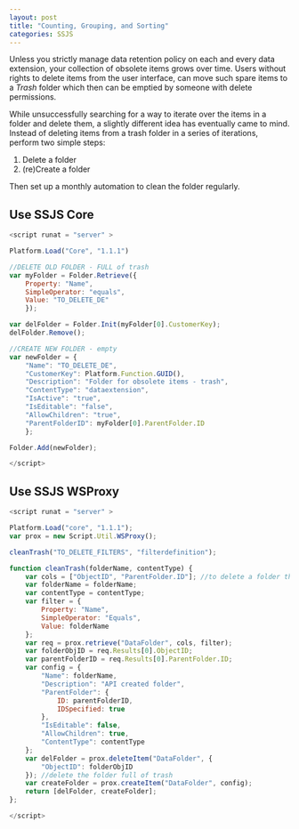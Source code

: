 ```yaml
---
layout: post
title: "Counting, Grouping, and Sorting"
categories: SSJS
---
```


Unless you strictly manage data retention policy on each and every data extension, your collection of obsolete items grows over time. Users without rights to delete items from the user interface, can move such spare items to a *Trash* folder which then can be emptied by someone with delete permissions.

While unsuccessfully searching for a way to iterate over the items in a folder and delete them, a slightly different idea has eventually came to mind. Instead of deleting items from a trash folder in a series of iterations, perform two simple steps:

1. Delete a folder
2. (re)Create a folder

Then set up a monthly automation to clean the folder regularly.

## Use SSJS Core


```javascript
<script runat = "server" >

Platform.Load("Core", "1.1.1")

//DELETE OLD FOLDER - FULL of trash 
var myFolder = Folder.Retrieve({
    Property: "Name",
    SimpleOperator: "equals",
    Value: "TO_DELETE_DE"
    });

var delFolder = Folder.Init(myFolder[0].CustomerKey);
delFolder.Remove();

//CREATE NEW FOLDER - empty
var newFolder = {
    "Name": "TO_DELETE_DE",
    "CustomerKey": Platform.Function.GUID(),
    "Description": "Folder for obsolete items - trash",
    "ContentType": "dataextension",
    "IsActive": "true",
    "IsEditable": "false",
    "AllowChildren": "true",
    "ParentFolderID": myFolder[0].ParentFolder.ID
    };

Folder.Add(newFolder);

</script>
```


## Use SSJS WSProxy


```javascript
<script runat = "server" >

Platform.Load("core", "1.1.1");
var prox = new Script.Util.WSProxy();

cleanTrash("TO_DELETE_FILTERS", "filterdefinition");

function cleanTrash(folderName, contentType) {
    var cols = ["ObjectID", "ParentFolder.ID"]; //to delete a folder the ObjectID is needed; to create a folder an ID of the parent folder is needed
    var folderName = folderName;
    var contentType = contentType;
    var filter = {
        Property: "Name",
        SimpleOperator: "Equals",
        Value: folderName
    };
    var req = prox.retrieve("DataFolder", cols, filter);
    var folderObjID = req.Results[0].ObjectID;
    var parentFolderID = req.Results[0].ParentFolder.ID;
    var config = {
        "Name": folderName,
        "Description": "API created folder",
        "ParentFolder": {
            ID: parentFolderID,
            IDSpecified: true
        },
        "IsEditable": false,
        "AllowChildren": true,
        "ContentType": contentType
    };
    var delFolder = prox.deleteItem("DataFolder", {
        "ObjectID": folderObjID
    }); //delete the folder full of trash
    var createFolder = prox.createItem("DataFolder", config);
    return [delFolder, createFolder];
};

</script>
```

